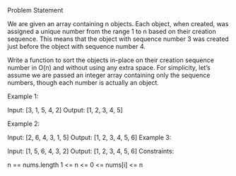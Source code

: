 Problem Statement


We are given an array containing n objects. Each object, when created, was assigned a unique number from the range 1 to n based on their creation sequence. This means that the object with sequence number 3 was created just before the object with sequence number 4.

Write a function to sort the objects in-place on their creation sequence number in O(n) and without using any extra space. For simplicity, let’s assume we are passed an integer array containing only the sequence numbers, though each number is actually an object.

Example 1:

Input: [3, 1, 5, 4, 2]
Output: [1, 2, 3, 4, 5]

Example 2:

Input: [2, 6, 4, 3, 1, 5]
Output: [1, 2, 3, 4, 5, 6]
Example 3:

Input: [1, 5, 6, 4, 3, 2]
Output: [1, 2, 3, 4, 5, 6]
Constraints:

n == nums.length
1 <= n <= 
0 <= nums[i] <= n